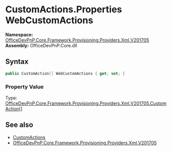 # CustomActions.Properties WebCustomActions
  

**Namespace:** [OfficeDevPnP.Core.Framework.Provisioning.Providers.Xml.V201705](OfficeDevPnP.Core.Framework.Provisioning.Providers.Xml.V201705.md)  
**Assembly:** OfficeDevPnP.Core.dll  
## Syntax
```C#
public CustomAction[] WebCustomActions { get; set; }
```

### Property Value
Type: [OfficeDevPnP.Core.Framework.Provisioning.Providers.Xml.V201705.CustomAction[]](OfficeDevPnP.Core.Framework.Provisioning.Providers.Xml.V201705.CustomAction.md)  

## See also
- [CustomActions](OfficeDevPnP.Core.Framework.Provisioning.Providers.Xml.V201705.CustomActions.md) 
- [OfficeDevPnP.Core.Framework.Provisioning.Providers.Xml.V201705](OfficeDevPnP.Core.Framework.Provisioning.Providers.Xml.V201705.md) 
